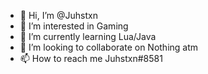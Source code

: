 - 👋 Hi, I’m @Juhstxn
- 👀 I’m interested in Gaming
- 🌱 I’m currently learning Lua/Java
- 💞️ I’m looking to collaborate on Nothing atm
- 📫 How to reach me Juhstxn#8581

<!---
Juhstxn/Juhstxn is a ✨ special ✨ repository because its `README.md` (this file) appears on your GitHub profile.
You can click the Preview link to take a look at your changes.
--->
